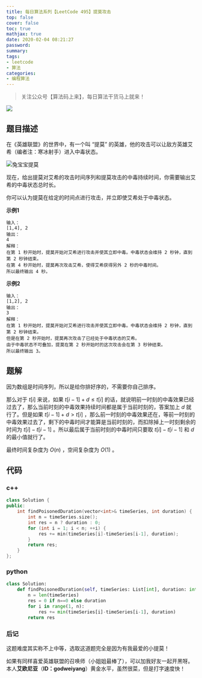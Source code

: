 ```yaml
---
title: 每日算法系列【LeetCode 495】提莫攻击
top: false
cover: false
toc: true
mathjax: true
date: 2020-02-04 08:21:27
password:
summary:
tags:
- leetcode
- 算法
categories:
- 编程算法
---
```


> 关注公众号【算法码上来】，每日算法干货马上就来！

![](/medias/contact.jpg)

## 题目描述
在《英雄联盟》的世界中，有一个叫 “提莫” 的英雄，他的攻击可以让敌方英雄艾希（编者注：寒冰射手）进入中毒状态。

![兔宝宝提莫](1.jpg)

现在，给出提莫对艾希的攻击时间序列和提莫攻击的中毒持续时间，你需要输出艾希的中毒状态总时长。

你可以认为提莫在给定的时间点进行攻击，并立即使艾希处于中毒状态。

**示例1**
```text
输入：
[1,4], 2
输出：
4
解释：
在第 1 秒开始时，提莫开始对艾希进行攻击并使其立即中毒。中毒状态会维持 2 秒钟，直到第 2 秒钟结束。
在第 4 秒开始时，提莫再次攻击艾希，使得艾希获得另外 2 秒的中毒时间。
所以最终输出 4 秒。
```

**示例2**
```text
输入：
[1,2], 2
输出：
3
解释：
在第 1 秒开始时，提莫开始对艾希进行攻击并使其立即中毒。中毒状态会维持 2 秒钟，直到第 2 秒钟结束。
但是在第 2 秒开始时，提莫再次攻击了已经处于中毒状态的艾希。
由于中毒状态不可叠加，提莫在第 2 秒开始时的这次攻击会在第 3 秒钟结束。
所以最终输出 3。
```

## 题解
因为数组是时间序列，所以是给你排好序的，不需要你自己排序。

那么对于 $t[i]$ 来说，如果 $t[i-1]+d \le t[i]$ 的话，就说明前一时刻的中毒效果已经过去了，那么当前时刻的中毒效果持续时间都是属于当前时刻的，答案加上 $d$ 就行了。但是如果 $t[i-1]+d > t[i]$ ，那么前一时刻的中毒效果还在，等前一时刻的中毒效果过去了，剩下的中毒时间才能算是当前时刻的，而扣除掉上一时刻剩余的时间为 $t[i] - t[i-1]$ 。所以最后属于当前时刻的中毒时间只要取 $t[i] - t[i-1]$ 和 $d$ 的最小值就行了。

最终时间复杂度为 $O(n)$ ，空间复杂度为 $O(1)$ 。

## 代码
### c++
```cpp
class Solution {
public:
    int findPoisonedDuration(vector<int>& timeSeries, int duration) {
        int n = timeSeries.size();
        int res = n ? duration : 0;
        for (int i = 1; i < n; ++i) {
            res += min(timeSeries[i]-timeSeries[i-1], duration);
        }
        return res;
    }
};
```

### python
```python
class Solution:
    def findPoisonedDuration(self, timeSeries: List[int], duration: int) -> int:
        n = len(timeSeries)
        res = 0 if n==0 else duration
        for i in range(1, n):
            res += min(timeSeries[i]-timeSeries[i-1], duration)
        return res
```

### 后记
这题难度其实称不上中等，选取这道题完全是因为有我最爱的小提莫！

如果有同样喜爱英雄联盟的召唤师（小姐姐最棒了），可以加我好友一起开黑呀。本人**艾欧尼亚**（**ID：godweiyang**）黄金水平，虽然很菜，但是打字速度快！
